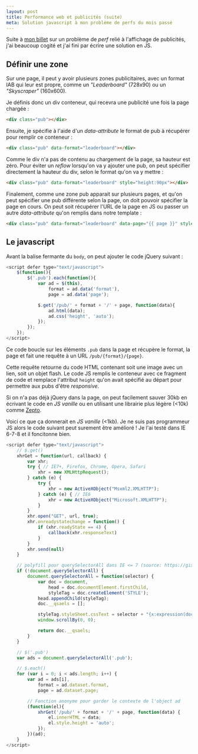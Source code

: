 ```yaml
---
layout: post
title: Performance web et publicités (suite)
meta: Solution javascript à mon problème de perfs du mois passé
---
```


Suite à [mon billet](/2013/04/performances-et-pubs/) sur un problème de *perf* relié à l'affichage de publicités, j'ai beaucoup cogité et j'ai fini par écrire une solution en JS.

## Définir une zone
Sur une page, il peut y avoir plusieurs zones publicitaires, avec un format IAB qui leur est propre, comme un *"Leaderboard"* (728x90) ou un *"Skyscraper"* (160x600).

Je définis donc un div conteneur, qui recevra une publicité une fois la page chargée :

``` html
<div class="pub"></div>
```

Ensuite, je spécifie à l'aide d'un *data-attribute* le format de pub à récupérer pour remplir ce conteneur :

``` html
<div class="pub" data-format="leaderboard"></div>
```

Comme le div n'a pas de contenu au chargement de la page, sa hauteur est zéro. Pour éviter un *reflow* lorsqu'on va y ajouter une pub, on peut spécifier directement la hauteur du div, selon le format qu'on va y mettre :

``` html
<div class="pub" data-format="leaderboard" style="height:90px"></div>
```

Finalement, comme une zone pub apparait sur plusieurs pages, et qu'on peut spécifier une pub différente selon la page, on doit pouvoir spécifier la page en cours. On peut soit récupérer l'URL de la page en JS ou passer un autre *data-attribute* qu'on remplis dans notre template :

``` html
<div class="pub" data-format="leaderboard" data-page="{{ page }}" style="height:90px"></div>
```

## Le javascript
Avant la balise fermante du `body`, on peut ajouter le code jQuery suivant :

``` js
<script defer type="text/javascript">
    $(function(){
        $('.pub').each(function(){
            var ad = $(this),
                format = ad.data('format'),
                page = ad.data('page');

            $.get('/pub/' + format + '/' + page, function(data){
                ad.html(data);
                ad.css('height', 'auto');
            });
        });
    });
</script>
```

Ce code boucle sur les éléments `.pub` dans la page et récupère le format, la page et fait une requête à un URL `/pub/{format}/{page}`.

Cette requête retourne du code HTML contenant soit une image avec un lien, soit un objet flash. Le code JS remplis le conteneur avec ce fragment de code et remplace l'attribut `height` qu'on avait spécifié au départ pour permettre aux pubs d'être *responsive*.

Si on n'a pas déjà jQuery dans la page, on peut facilement sauver 30kb en écrivant le code en *JS vanille* ou en utilisant une librairie plus légère (<10k) comme [Zepto](http://zeptojs.com).

Voici ce que ça donnerait en *JS vanille* (<1kb). Je ne suis pas programmeur JS alors le code suivant peut surement être amélioré ! Je l'ai testé dans IE 6-7-8 et il foncitonne bien.

``` js
<script defer type="text/javascript">
    // $.get()
    xhrGet = function(url, callback) {
        var xhr;
        try { // IE7+, Firefox, Chrome, Opera, Safari
            xhr = new XMLHttpRequest();
        } catch (e) {
            try {
                xhr = new ActiveXObject("Msxml2.XMLHTTP");
            } catch (e) { // IE6
                xhr = new ActiveXObject("Microsoft.XMLHTTP");
            }
        }
        xhr.open("GET", url, true);
        xhr.onreadystatechange = function() {
            if (xhr.readyState == 4) {
                callback(xhr.responseText)
            }
        }
        xhr.send(null)
    }

    // polyfill pour querySelectorAll dans IE <= 7 (source: https://gist.github.com/connrs/2724353)
    if (!document.querySelectorAll) {
        document.querySelectorAll = function(selector) {
            var doc = document,
                head = doc.documentElement.firstChild,
                styleTag = doc.createElement('STYLE');
            head.appendChild(styleTag);
            doc.__qsaels = [];

            styleTag.styleSheet.cssText = selector + "{x:expression(document.__qsaels.push(this))}";
            window.scrollBy(0, 0);

            return doc.__qsaels;
        }
    }

    // $('.pub')
    var ads = document.querySelectorAll('.pub');

    // $.each()
    for (var i = 0; i < ads.length; i++) {
        var ad = ads[i],
            format = ad.dataset.format,
            page = ad.dataset.page;

        // Fonction anonyme pour garder le contexte de l'object ad
        (function(el){
            xhrGet('/pub/' + format + '/' + page, function(data) {
                el.innerHTML = data;
                el.style.height = 'auto';
            });
        })(ad);
    }
</script>
```

